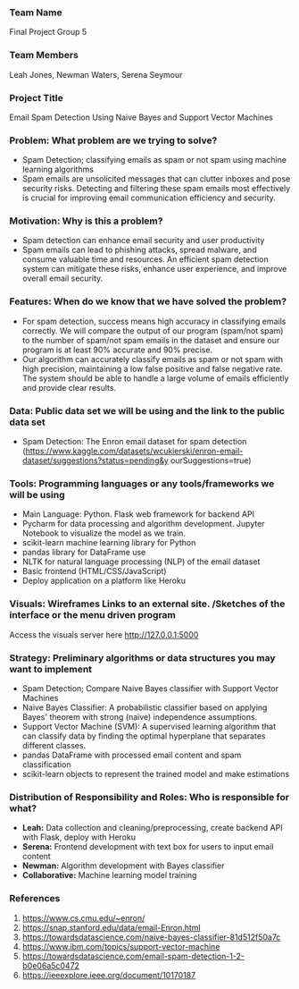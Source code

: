 ### Team Name
Final Project Group 5


### Team Members
Leah Jones, Newman Waters, Serena Seymour


### Project Title
Email Spam Detection Using Naive Bayes and Support Vector Machines


### Problem: What problem are we trying to solve?
- Spam Detection; classifying emails as spam or not spam using machine learning algorithms
- Spam emails are unsolicited messages that can clutter inboxes and pose security risks. Detecting
and filtering these spam emails most effectively is crucial for improving email communication
efficiency and security.


### Motivation: Why is this a problem?
- Spam detection can enhance email security and user productivity
- Spam emails can lead to phishing attacks, spread malware, and consume valuable time and
resources. An efficient spam detection system can mitigate these risks, enhance user experience,
and improve overall email security.


### Features: When do we know that we have solved the problem?
- For spam detection, success means high accuracy in classifying emails correctly. We will
compare the output of our program (spam/not spam) to the number of spam/not spam emails in
the dataset and ensure our program is at least 90% accurate and 90% precise.
- Our algorithm can accurately classify emails as spam or not spam with high precision,
maintaining a low false positive and false negative rate. The system should be able to handle a
large volume of emails efficiently and provide clear results.


### Data: Public data set we will be using and the link to the public data set
- Spam Detection: The Enron email dataset for spam detection
(https://www.kaggle.com/datasets/wcukierski/enron-email-dataset/suggestions?status=pending&y
ourSuggestions=true)


### Tools: Programming languages or any tools/frameworks we will be using
- Main Language: Python. Flask web framework for backend API
- Pycharm for data processing and algorithm development. Jupyter Notebook to visualize the
model as we train.
- scikit-learn machine learning library for Python
- pandas library for DataFrame use
- NLTK for natural language processing (NLP) of the email dataset
- Basic frontend (HTML/CSS/JavaScript)
- Deploy application on a platform like Heroku


### Visuals: Wireframes Links to an external site. /Sketches of the interface or the menu driven program
Access the visuals server here http://127.0.0.1:5000


### Strategy: Preliminary algorithms or data structures you may want to implement
- Spam Detection; Compare Naive Bayes classifier with Support Vector Machines
- Naive Bayes Classifier: A probabilistic classifier based on applying Bayes' theorem with strong
(naive) independence assumptions.
- Support Vector Machine (SVM): A supervised learning algorithm that can classify data by finding
the optimal hyperplane that separates different classes.
- pandas DataFrame with processed email content and spam classification
- scikit-learn objects to represent the trained model and make estimations


### Distribution of Responsibility and Roles: Who is responsible for what?

- **Leah:** Data collection and cleaning/preprocessing, create backend API with Flask, deploy with Heroku
- **Serena:** Frontend development with text box for users to input email content
- **Newman:** Algorithm development with Bayes classifier
- **Collaborative:** Machine learning model training


### References
1. https://www.cs.cmu.edu/~enron/
2. https://snap.stanford.edu/data/email-Enron.html
3. https://towardsdatascience.com/naive-bayes-classifier-81d512f50a7c
4. https://www.ibm.com/topics/support-vector-machine
5. https://towardsdatascience.com/email-spam-detection-1-2-b0e06a5c0472
6. https://ieeexplore.ieee.org/document/10170187
